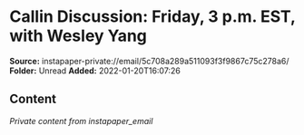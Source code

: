 # Callin Discussion: Friday, 3 p.m. EST, with Wesley Yang

**Source:** instapaper-private://email/5c708a289a511093f3f9867c75c278a6/
**Folder:** Unread
**Added:** 2022-01-20T16:07:26




## Content
*Private content from instapaper_email*
